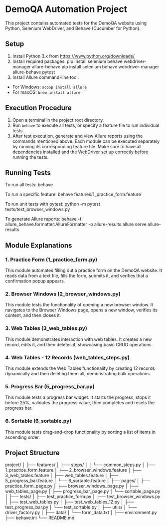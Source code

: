# DemoQA Automation Project
This project contains automated tests for the DemoQA website using Python, Selenium WebDriver, and Behave (Cucumber for Python).

## Setup
1. Install Python 3.x from https://www.python.org/downloads/
2. Install required packages:
    pip install selenium behave webdriver-manager allure-behave
    pip install selenium behave webdriver-manager allure-behave pytest
3. Install Allure command-line tool:
- For Windows: `scoop install allure`
- For macOS: `brew install allure`

## Execution Procedure
1. Open a terminal in the project root directory.
2. Run `behave` to execute all tests, or specify a feature file to run individual tests.
3. After test execution, generate and view Allure reports using the commands mentioned above.
Each module can be executed separately by running its corresponding feature file. Make sure to have all dependencies installed and the WebDriver set up correctly before running the tests.

## Running Tests
To run all tests:
behave

To run a specific feature:
behave features/1_practice_form.feature

To run unit tests with pytest:
python -m pytest tests/test_browser_windows.py

To generate Allure reports:
behave -f allure_behave.formatter:AllureFormatter -o allure-results
allure serve allure-results

## Module Explanations

### 1. Practice Form (1_practice_form.py)
This module automates filling out a practice form on the DemoQA website. It reads data from a text file, fills the form, submits it, and verifies that a confirmation popup appears.

### 2. Browser Windows (2_browser_windows.py)
This module tests the functionality of opening a new browser window. It navigates to the Browser Windows page, opens a new window, verifies its content, and then closes it.

### 3. Web Tables (3_web_tables.py)
This module demonstrates interaction with web tables. It creates a new record, edits it, and then deletes it, showcasing basic CRUD operations.

### 4. Web Tables - 12 Records (web_tables_steps.py)
This module extends the Web Tables functionality by creating 12 records dynamically and then deleting them all, demonstrating bulk operations.

### 5. Progress Bar (5_progress_bar.py)
This module tests a progress bar widget. It starts the progress, stops it before 25%, validates the progress value, then completes and resets the progress bar.

### 6. Sortable (6_sortable.py)
This module tests drag-and-drop functionality by sorting a list of items in ascending order.

## Project Structure
project/
│
├── features/
│ ├── steps/
│ │ └── common_steps.py
│ ├── 1_practice_form.feature
│ ├── 2_browser_windows.feature
│ ├── 3_web_tables.feature
│ ├── web_tables.feature
│ ├── 5_progress_bar.feature
│ └── 6_sortable.feature
│
├── pages/
│ ├── practice_form_page.py
│ ├── browser_windows_page.py
│ ├── web_tables_page.py
│ ├── progress_bar_page.py
│ └── sortable_page.py
│
├── tests/
│ ├── test_practice_form.py
│ ├── test_browser_windows.py
│ ├── test_web_tables.py
│ ├── test_web_tables_12.py
│ ├── test_progress_bar.py
│ └── test_sortable.py
│
├── utils/
│ └── driver_factory.py
│
├── data/
│ └── form_data.txt
│
├── environment.py
├── behave.ini
└── README.md